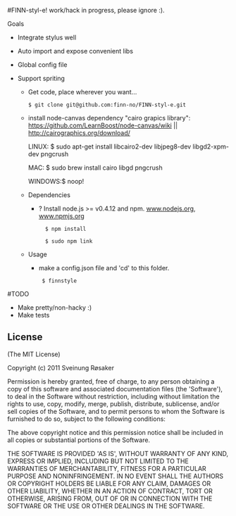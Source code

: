 #FINN-styl-e! work/hack in progress, please ignore :).

Goals
- Integrate stylus well
- Auto import and expose convenient libs
- Global config file
- Support spriting
  
  - Get code, place wherever you want...

  
        $ git clone git@github.com:finn-no/FINN-styl-e.git
  
  
  -  install node-canvas dependency "cairo grapics library": https://github.com/LearnBoost/node-canvas/wiki || http://cairographics.org/download/ 
  

        LINUX:  $ sudo apt-get install libcairo2-dev libjpeg8-dev libgd2-xpm-dev pngcrush
  
        MAC:    $ sudo brew install cairo libgd pngcrush
        
        WINDOWS:$ noop!


  - Dependencies
    - ? Install node.js >= v0.4.12 and npm. www.nodejs.org, www.npmjs.org
  

            $ npm install
  
            $ sudo npm link
  
  - Usage
    -  make a config.json file and 'cd' to this folder.      
    
            $ finnstyle
  
  
#TODO
  - Make pretty/non-hacky :)
  - Make tests
  
## License 

(The MIT License)

Copyright (c) 2011 Sveinung Røsaker

Permission is hereby granted, free of charge, to any person obtaining
a copy of this software and associated documentation files (the
'Software'), to deal in the Software without restriction, including
without limitation the rights to use, copy, modify, merge, publish,
distribute, sublicense, and/or sell copies of the Software, and to
permit persons to whom the Software is furnished to do so, subject to
the following conditions:

The above copyright notice and this permission notice shall be
included in all copies or substantial portions of the Software.

THE SOFTWARE IS PROVIDED 'AS IS', WITHOUT WARRANTY OF ANY KIND,
EXPRESS OR IMPLIED, INCLUDING BUT NOT LIMITED TO THE WARRANTIES OF
MERCHANTABILITY, FITNESS FOR A PARTICULAR PURPOSE AND NONINFRINGEMENT.
IN NO EVENT SHALL THE AUTHORS OR COPYRIGHT HOLDERS BE LIABLE FOR ANY
CLAIM, DAMAGES OR OTHER LIABILITY, WHETHER IN AN ACTION OF CONTRACT,
TORT OR OTHERWISE, ARISING FROM, OUT OF OR IN CONNECTION WITH THE
SOFTWARE OR THE USE OR OTHER DEALINGS IN THE SOFTWARE.  
